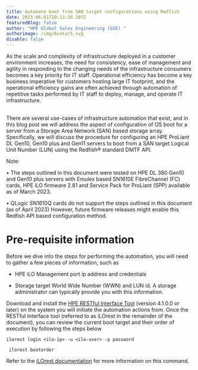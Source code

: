 ```yaml
---
title: Automate boot from SAN target configurations using Redfish
date: 2023-06-01T20:13:38.207Z
featuredBlog: false
author: "HPE Global Sales Engineering (GSE) "
authorimage: /img/Avatar5.svg
disable: false
---
```

As the scale and complexity of infrastructure deployed in a customer environment increases, the need for consistency, ease of management and agility in responding to the changing needs of the infrastructure consumers becomes a key priority for IT staff.  Operational efficiency has become a key business imperative for customers hosting large IT footprint, and the operational efficiency gains are often achieved through automation of repetitive tasks performed by IT staff to deploy, manage, and operate IT infrastructure.

\
There are several use-cases of infrastructure automation that exist, and in this blog post we will address the aspect of configuration of OS boot for a server from a Storage Area Network (SAN) based storage array.  Specifically, we will discuss the   procedure for configuring an HPE ProLiant DL Gen10, Gen10 plus and Gen11 servers to boot from a SAN target Logical Unit Number (LUN) using the Redfish® standard DMTF API. 

Note:

 
•	The steps outlined in this document were tested on HPE DL 380 Gen10 and Gen10 plus servers with Emulex based SN1610E FibreChannel (FC) cards, HPE iLO firmware 2.81 and Service Pack for ProLiant (SPP) available as of March 2023. 

•	 QLogic SN1610Q cards do not support the steps outlined in this document (as of April 2023) However, future firmware releases might enable this Redfish API based configuration method.

# Pre-requisite information


Before we dive into the steps for performing the automation, you will need to gather a few pieces of information, such as

*  HPE iLO Management port ip address and credentials

  * Storage target World Wide Number (WWN) and LUN id.  A storage administrator can typically provide you with this information.


Download and install the [HPE RESTful Interface Tool](https://www.hpe.com/info/resttool)  (version 4.1.0.0 or later) on the system you will initiate the automation actions from.
Once the RESTful Interface tool (referred to as iLOrest in the remainder of the document), you can review the current boot target and their order of execution by following the steps below


`ilorest login <ilo-ip> -u <ilo-user> -p password`

`
ilorest bootorder`


Refer to the [iLOrest documentation](https://hewlettpackard.github.io/python-redfish-utility/#bootorder-command) for more information on this command.